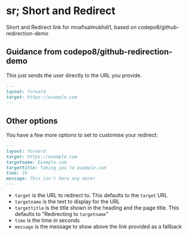 # sr; Short and Redirect
Short and Redirect link for mnafisalmukhdi1, based on codepo8/github-redirection-demo
## Guidance from codepo8/github-redirection-demo

This just sends the user directly to the URL you provide.

```markdown
---
layout: forward
target: https://example.com
---
```

## Other options

You have a few more options to set to customise your redirect:

```markdown
---
layout: forward
target: https://example.com
targetname: Example.com
targettitle: Taking you to example.com
time: 10
message: This isn't here any more!
---
```

* `target` is the URL to redirect to. This defaults to the `target` URL
* `targetname` is the text to display for the URL
* `targettitle` is the title shown in the heading and the page title. This defaults to "Redirecting to `targetname`"
* `time` is the time in seconds
* `message` is the message to show above the link provided as a fallback
